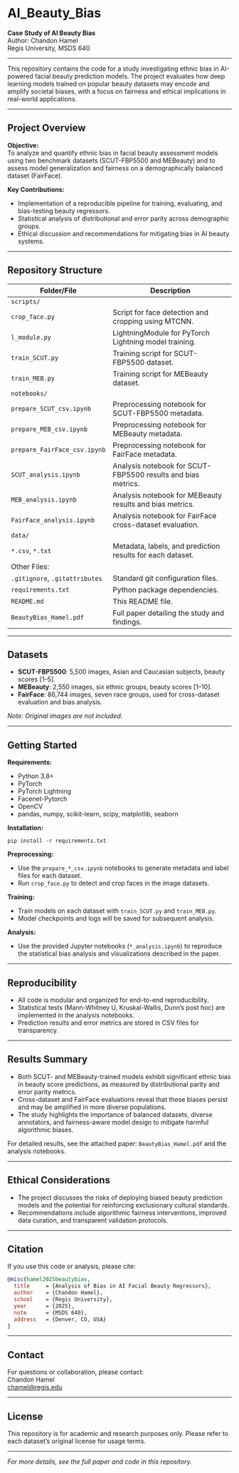 # AI_Beauty_Bias

**Case Study of AI Beauty Bias**  
Author: Chandon Hamel  
Regis University, MSDS 640

---

This repository contains the code for a study investigating ethnic bias in AI-powered facial beauty prediction models. The project evaluates how deep learning models trained on popular beauty datasets may encode and amplify societal biases, with a focus on fairness and ethical implications in real-world applications.

---

## Project Overview

**Objective:**  
To analyze and quantify ethnic bias in facial beauty assessment models using two benchmark datasets (SCUT-FBP5500 and MEBeauty) and to assess model generalization and fairness on a demographically balanced dataset (FairFace).

**Key Contributions:**
- Implementation of a reproducible pipeline for training, evaluating, and bias-testing beauty regressors.
- Statistical analysis of distributional and error parity across demographic groups.
- Ethical discussion and recommendations for mitigating bias in AI beauty systems.

---

## Repository Structure

| Folder/File                         | Description                                                                 |
|-------------------------------------|-----------------------------------------------------------------------------|
| `scripts/`                            | |
| `crop_face.py`               | Script for face detection and cropping using MTCNN.                         |
| `l_module.py`                | LightningModule for PyTorch Lightning model training.                       |
| `train_SCUT.py`              | Training script for SCUT-FBP5500 dataset.                                   |
| `train_MEB.py`               | Training script for MEBeauty dataset.                                       |
| `notebooks/`                        | |
| `prepare_SCUT_csv.ipynb`     | Preprocessing notebook for SCUT-FBP5500 metadata.                           |
| `prepare_MEB_csv.ipynb`      | Preprocessing notebook for MEBeauty metadata.                               |
| `prepare_FairFace_csv.ipynb` | Preprocessing notebook for FairFace metadata.                               |
| `SCUT_analysis.ipynb`        | Analysis notebook for SCUT-FBP5500 results and bias metrics.                |
| `MEB_analysis.ipynb`         | Analysis notebook for MEBeauty results and bias metrics.                    |
| `FairFace_analysis.ipynb`    | Analysis notebook for FairFace cross-dataset evaluation.                    |
| `data/`                            | |
| `*.csv`, `*.txt`             | Metadata, labels, and prediction results for each dataset.                  |
| Other Files: | |
| `.gitignore`, `.gitattributes` | Standard git configuration files.                                        |
| `requirements.txt`           | Python package dependencies.                                                |
| `README.md`                  | This README file.                                                          |
| `BeautyBias_Hamel.pdf`       | Full paper detailing the study and findings.                               |

---

## Datasets

- **SCUT-FBP5500**: 5,500 images, Asian and Caucasian subjects, beauty scores [1–5].
- **MEBeauty**: 2,550 images, six ethnic groups, beauty scores [1–10].
- **FairFace**: 86,744 images, seven race groups, used for cross-dataset evaluation and bias analysis.

*Note: Original images are not included.*

---

## Getting Started

**Requirements:**
- Python 3.8+
- PyTorch
- PyTorch Lightning
- Facenet-Pytorch
- OpenCV
- pandas, numpy, scikit-learn, scipy, matplotlib, seaborn

**Installation:**

`pip install -r requirements.txt`

**Preprocessing:**
- Use the `prepare_*_csv.ipynb` notebooks to generate metadata and label files for each dataset.
- Run `crop_face.py` to detect and crop faces in the image datasets.

**Training:**
- Train models on each dataset with `train_SCUT.py` and `train_MEB.py`.
- Model checkpoints and logs will be saved for subsequent analysis.

**Analysis:**
- Use the provided Jupyter notebooks (`*_analysis.ipynb`) to reproduce the statistical bias analysis and visualizations described in the paper.

---

## Reproducibility

- All code is modular and organized for end-to-end reproducibility.
- Statistical tests (Mann-Whitney U, Kruskal-Wallis, Dunn’s post hoc) are implemented in the analysis notebooks.
- Prediction results and error metrics are stored in CSV files for transparency.

---

## Results Summary

- Both SCUT- and MEBeauty-trained models exhibit significant ethnic bias in beauty score predictions, as measured by distributional parity and error parity metrics.
- Cross-dataset and FairFace evaluations reveal that these biases persist and may be amplified in more diverse populations.
- The study highlights the importance of balanced datasets, diverse annotators, and fairness-aware model design to mitigate harmful algorithmic biases.

For detailed results, see the attached paper: `BeautyBias_Hamel.pdf` and the analysis notebooks.

---

## Ethical Considerations

- The project discusses the risks of deploying biased beauty prediction models and the potential for reinforcing exclusionary cultural standards.
- Recommendations include algorithmic fairness interventions, improved data curation, and transparent validation protocols.

---

## Citation

If you use this code or analysis, please cite:


```bibtex
@misc{hamel2025beautybias,
  title     = {Analysis of Bias in AI Facial Beauty Regressors},
  author    = {Chandon Hamel},
  school    = {Regis University},
  year      = {2025},
  note      = {MSDS 640},
  address   = {Denver, CO, USA}
}
```

---

## Contact

For questions or collaboration, please contact:  
Chandon Hamel  
chamel@regis.edu

---

## License

This repository is for academic and research purposes only. Please refer to each dataset’s original license for usage terms.

---

*For more details, see the full paper and code in this repository.*
